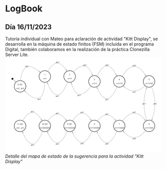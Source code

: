 # LogBook 
## Día 16/11/2023

Tutoría individual con Mateo para aclaración de actividad "Kitt Display", se desarrolla  en la máquina de estado finitos (FSM) incluida en el programa Digital, también colaboramos en la realización de la práctica Clonezilla Server Lite.
![Portada de la memoria](Images/002.jpg) 
*Detalle del mapa de estado de la sugerencia para la actividad "Kitt Display"*
